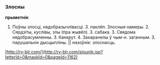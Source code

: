 ### Злосны
**прыметнік**

1. Поўны злосці, нядобразычлівасці. З. паклёп. Злосныя намеры. 2. Сярдзіты, куслівы, злы (пра жывёл). З. сабака. 3. Свядома нядобрасумленны. З. банкрут. 4. Закаранелы ў чым-н. заганным. З. парушальнік дысцыпліны. || назоўнік: злоснасць.

<a rel="author">[http://rv-blr.com/](http://rv-blr.com/slounik.jsp?letterId=0&maskId=0&pageId=1162)</a>
